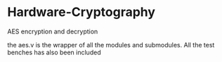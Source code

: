 # Hardware-Cryptography
AES encryption and decryption

the aes.v is the wrapper of all the modules and submodules. All the test benches has also been included
